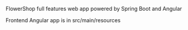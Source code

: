 FlowerShop full features web app powered by Spring Boot and Angular

Frontend Angular app is in src/main/resources